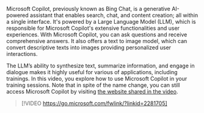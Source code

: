 Microsoft Copilot, previously known as Bing Chat, is a generative AI-powered assistant that enables search, chat, and content creation; all within a single interface. It's powered by a Large Language Model (LLM), which is responsible for Microsoft Copilot's extensive functionalities and user experiences. With Microsoft Copilot, you can ask questions and receive comprehensive answers. It also offers a text to image model, which can convert descriptive texts into images providing personalized user interactions.

The LLM’s ability to synthesize text, summarize information, and engage in dialogue makes it highly useful for various of applications, including trainings. In this video, you explore how to use Microsoft Copilot in your training sessions. Note that in spite of the name change, you can still access Microsoft Copilot by visiting [the website shared in the video](https://www.bing.com/chat).

> [!VIDEO https://go.microsoft.com/fwlink/?linkid=2281705]

